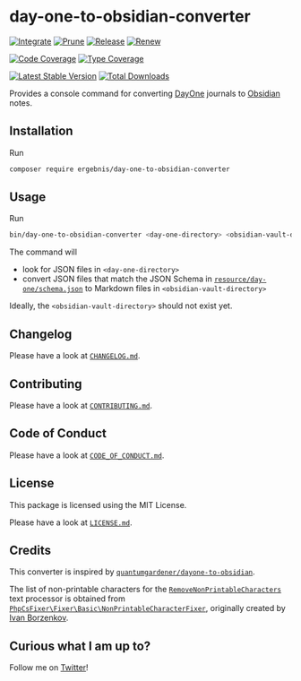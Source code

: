 # day-one-to-obsidian-converter

[![Integrate](https://github.com/ergebnis/day-one-to-obsidian-converter/workflows/Integrate/badge.svg)](https://github.com/ergebnis/day-one-to-obsidian-converter/actions)
[![Prune](https://github.com/ergebnis/day-one-to-obsidian-converter/workflows/Prune/badge.svg)](https://github.com/ergebnis/day-one-to-obsidian-converter/actions)
[![Release](https://github.com/ergebnis/day-one-to-obsidian-converter/workflows/Release/badge.svg)](https://github.com/ergebnis/day-one-to-obsidian-converter/actions)
[![Renew](https://github.com/ergebnis/day-one-to-obsidian-converter/workflows/Renew/badge.svg)](https://github.com/ergebnis/day-one-to-obsidian-converter/actions)

[![Code Coverage](https://codecov.io/gh/ergebnis/day-one-to-obsidian-converter/branch/main/graph/badge.svg)](https://codecov.io/gh/ergebnis/day-one-to-obsidian-converter)
[![Type Coverage](https://shepherd.dev/github/ergebnis/day-one-to-obsidian-converter/coverage.svg)](https://shepherd.dev/github/ergebnis/day-one-to-obsidian-converter)

[![Latest Stable Version](https://poser.pugx.org/ergebnis/day-one-to-obsidian-converter/v/stable)](https://packagist.org/packages/ergebnis/day-one-to-obsidian-converter)
[![Total Downloads](https://poser.pugx.org/ergebnis/day-one-to-obsidian-converter/downloads)](https://packagist.org/packages/ergebnis/day-one-to-obsidian-converter)

Provides a console command for converting [DayOne](https://dayoneapp.com) journals to [Obsidian](https://obsidian.md) notes.

## Installation

Run

```sh
composer require ergebnis/day-one-to-obsidian-converter
```

## Usage

Run

```sh
bin/day-one-to-obsidian-converter <day-one-directory> <obsidian-vault-directory>
```

The command will

- look for JSON files in `<day-one-directory>`
- convert JSON files that  match the JSON Schema in [`resource/day-one/schema.json`](resource/day-one/schema.json) to Markdown files in `<obsidian-vault-directory>`

Ideally, the `<obsidian-vault-directory>` should not exist yet.

## Changelog

Please have a look at [`CHANGELOG.md`](CHANGELOG.md).

## Contributing

Please have a look at [`CONTRIBUTING.md`](.github/CONTRIBUTING.md).

## Code of Conduct

Please have a look at [`CODE_OF_CONDUCT.md`](https://github.com/ergebnis/.github/blob/main/CODE_OF_CONDUCT.md).

## License

This package is licensed using the MIT License.

Please have a look at [`LICENSE.md`](LICENSE.md).

## Credits

This converter is inspired by [`quantumgardener/dayone-to-obsidian`](https://github.com/quantumgardener/dayone-to-obsidian).

The list of non-printable characters for the [`RemoveNonPrintableCharacters`](src/Inside/Domain/DayOneToObsidian/Text/RemoveNonPrintableCharacters.php) text processor is obtained from [`PhpCsFixer\Fixer\Basic\NonPrintableCharacterFixer`](https://github.com/FriendsOfPHP/PHP-CS-Fixer/blob/v3.10.0/src/Fixer/Basic/NonPrintableCharacterFixer.php#L58-L64), originally created by [Ivan Borzenkov](https://github.com/ivan1986).

## Curious what I am up to?

Follow me on [Twitter](https://twitter.com/localheinz)!
